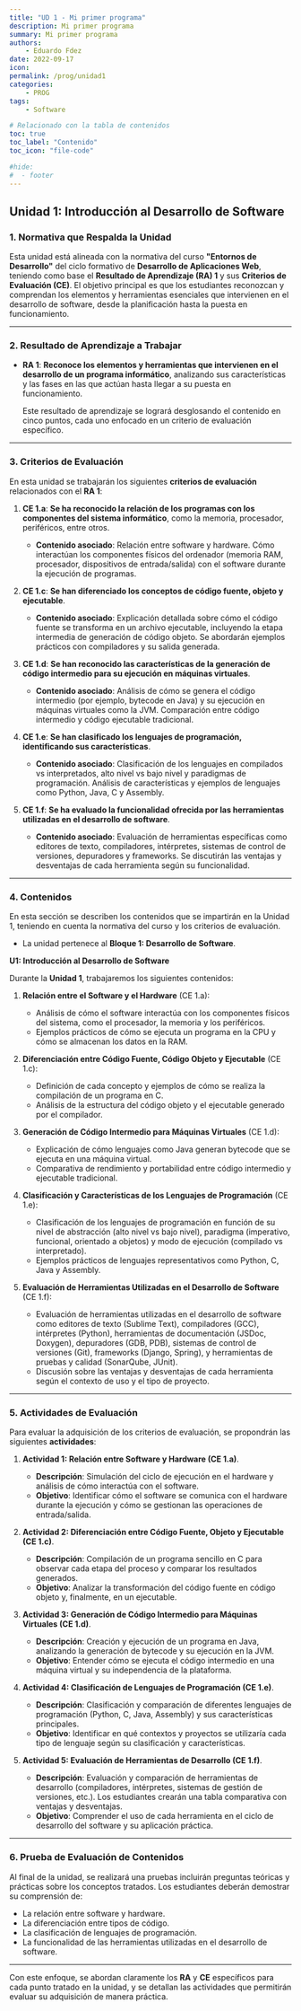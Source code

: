 ```yaml
---
title: "UD 1 - Mi primer programa"
description: Mi primer programa
summary: Mi primer programa
authors:
    - Eduardo Fdez
date: 2022-09-17
icon: 
permalink: /prog/unidad1
categories:
    - PROG
tags:
    - Software

# Relacionado con la tabla de contenidos
toc: true
toc_label: "Contenido"
toc_icon: "file-code"

#hide:
#  - footer
---
```


## **Unidad 1: Introducción al Desarrollo de Software**

### 1. Normativa que Respalda la Unidad

Esta unidad está alineada con la normativa del curso **"Entornos de Desarrollo"** del ciclo formativo de **Desarrollo de Aplicaciones Web**, teniendo como base el **Resultado de Aprendizaje (RA) 1** y sus **Criterios de Evaluación (CE)**. El objetivo principal es que los estudiantes reconozcan y comprendan los elementos y herramientas esenciales que intervienen en el desarrollo de software, desde la planificación hasta la puesta en funcionamiento.

---

### 2. Resultado de Aprendizaje a Trabajar

- **RA 1**: **Reconoce los elementos y herramientas que intervienen en el desarrollo de un programa informático**, analizando sus características y las fases en las que actúan hasta llegar a su puesta en funcionamiento.

  Este resultado de aprendizaje se logrará desglosando el contenido en cinco puntos, cada uno enfocado en un criterio de evaluación específico.

---

### 3. Criterios de Evaluación

En esta unidad se trabajarán los siguientes **criterios de evaluación** relacionados con el **RA 1**:

1. **CE 1.a**: **Se ha reconocido la relación de los programas con los componentes del sistema informático**, como la memoria, procesador, periféricos, entre otros.

    - **Contenido asociado**: Relación entre software y hardware. Cómo interactúan los componentes físicos del ordenador (memoria RAM, procesador, dispositivos de entrada/salida) con el software durante la ejecución de programas.

2. **CE 1.c**: **Se han diferenciado los conceptos de código fuente, objeto y ejecutable**.

    - **Contenido asociado**: Explicación detallada sobre cómo el código fuente se transforma en un archivo ejecutable, incluyendo la etapa intermedia de generación de código objeto. Se abordarán ejemplos prácticos con compiladores y su salida generada.

3. **CE 1.d**: **Se han reconocido las características de la generación de código intermedio para su ejecución en máquinas virtuales**.

    - **Contenido asociado**: Análisis de cómo se genera el código intermedio (por ejemplo, bytecode en Java) y su ejecución en máquinas virtuales como la JVM. Comparación entre código intermedio y código ejecutable tradicional.

4. **CE 1.e**: **Se han clasificado los lenguajes de programación, identificando sus características**.

    - **Contenido asociado**: Clasificación de los lenguajes en compilados vs interpretados, alto nivel vs bajo nivel y paradigmas de programación. Análisis de características y ejemplos de lenguajes como Python, Java, C y Assembly.

5. **CE 1.f**: **Se ha evaluado la funcionalidad ofrecida por las herramientas utilizadas en el desarrollo de software**.

    - **Contenido asociado**: Evaluación de herramientas específicas como editores de texto, compiladores, intérpretes, sistemas de control de versiones, depuradores y frameworks. Se discutirán las ventajas y desventajas de cada herramienta según su funcionalidad.

---

### 4. Contenidos

En esta sección se describen los contenidos que se impartirán en la Unidad 1, teniendo en cuenta la normativa del curso y los criterios de evaluación.

- La unidad pertenece al **Bloque 1: Desarrollo de Software**.

**U1: Introducción al Desarrollo de Software**

Durante la **Unidad 1**, trabajaremos los siguientes contenidos:

1. **Relación entre el Software y el Hardware** (CE 1.a):
    - Análisis de cómo el software interactúa con los componentes físicos del sistema, como el procesador, la memoria y los periféricos.
    - Ejemplos prácticos de cómo se ejecuta un programa en la CPU y cómo se almacenan los datos en la RAM.

2. **Diferenciación entre Código Fuente, Código Objeto y Ejecutable** (CE 1.c):
    - Definición de cada concepto y ejemplos de cómo se realiza la compilación de un programa en C.
    - Análisis de la estructura del código objeto y el ejecutable generado por el compilador.

3. **Generación de Código Intermedio para Máquinas Virtuales** (CE 1.d):
    - Explicación de cómo lenguajes como Java generan bytecode que se ejecuta en una máquina virtual.
    - Comparativa de rendimiento y portabilidad entre código intermedio y ejecutable tradicional.

4. **Clasificación y Características de los Lenguajes de Programación** (CE 1.e):
    - Clasificación de los lenguajes de programación en función de su nivel de abstracción (alto nivel vs bajo nivel), paradigma (imperativo, funcional, orientado a objetos) y modo de ejecución (compilado vs interpretado).
    - Ejemplos prácticos de lenguajes representativos como Python, C, Java y Assembly.

5. **Evaluación de Herramientas Utilizadas en el Desarrollo de Software** (CE 1.f):
    - Evaluación de herramientas utilizadas en el desarrollo de software como editores de texto (Sublime Text), compiladores (GCC), intérpretes (Python), herramientas de documentación (JSDoc, Doxygen), depuradores (GDB, PDB), sistemas de control de versiones (Git), frameworks (Django, Spring), y herramientas de pruebas y calidad (SonarQube, JUnit).
    - Discusión sobre las ventajas y desventajas de cada herramienta según el contexto de uso y el tipo de proyecto.

---

### 5. Actividades de Evaluación

Para evaluar la adquisición de los criterios de evaluación, se propondrán las siguientes **actividades**:

1. **Actividad 1: Relación entre Software y Hardware (CE 1.a)**.
    - **Descripción**: Simulación del ciclo de ejecución en el hardware y análisis de cómo interactúa con el software.
    - **Objetivo**: Identificar cómo el software se comunica con el hardware durante la ejecución y cómo se gestionan las operaciones de entrada/salida.

2. **Actividad 2: Diferenciación entre Código Fuente, Objeto y Ejecutable (CE 1.c)**.
    - **Descripción**: Compilación de un programa sencillo en C para observar cada etapa del proceso y comparar los resultados generados.
    - **Objetivo**: Analizar la transformación del código fuente en código objeto y, finalmente, en un ejecutable.

3. **Actividad 3: Generación de Código Intermedio para Máquinas Virtuales (CE 1.d)**.
    - **Descripción**: Creación y ejecución de un programa en Java, analizando la generación de bytecode y su ejecución en la JVM.
    - **Objetivo**: Entender cómo se ejecuta el código intermedio en una máquina virtual y su independencia de la plataforma.

4. **Actividad 4: Clasificación de Lenguajes de Programación (CE 1.e)**.
    - **Descripción**: Clasificación y comparación de diferentes lenguajes de programación (Python, C, Java, Assembly) y sus características principales.
    - **Objetivo**: Identificar en qué contextos y proyectos se utilizaría cada tipo de lenguaje según su clasificación y características.

5. **Actividad 5: Evaluación de Herramientas de Desarrollo (CE 1.f)**.
    - **Descripción**: Evaluación y comparación de herramientas de desarrollo (compiladores, intérpretes, sistemas de gestión de versiones, etc.). Los estudiantes crearán una tabla comparativa con ventajas y desventajas.
    - **Objetivo**: Comprender el uso de cada herramienta en el ciclo de desarrollo del software y su aplicación práctica.

---

### 6. Prueba de Evaluación de Contenidos

Al final de la unidad, se realizará una pruebas  incluirán preguntas teóricas y prácticas sobre los conceptos tratados. Los estudiantes deberán demostrar su comprensión de:

- La relación entre software y hardware.
- La diferenciación entre tipos de código.
- La clasificación de lenguajes de programación.
- La funcionalidad de las herramientas utilizadas en el desarrollo de software.

---

Con este enfoque, se abordan claramente los **RA** y **CE** específicos para cada punto tratado en la unidad, y se detallan las actividades que permitirán evaluar su adquisición de manera práctica.
